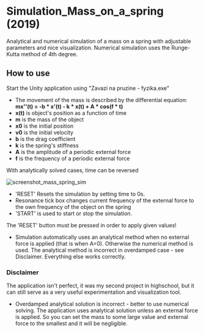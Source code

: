 # Simulation_Mass_on_a_spring (2019)
Analytical and numerical simulation of a mass on a spring with adjustable parameters and nice visualization. Numerical simulation uses the Runge-Kutta method of 4th degree.

## How to use
Start the Unity application using "Zavazi na pruzine - fyzika.exe"

- The movement of the mass is described by the differential equation: **mx''(t) = -b * x'(t) - k * x(t) + A * cos(f * t)**
- **x(t)** is object's position as a function of time
- **m** is the mass of the object
- **x0** is the initial position
- **v0** is the initial velocity
- **b** is the drag coefficient
- **k** is the spring's stiffness
- **A** is the amplitude of a periodic external force
- **f** is the frequency of a periodic external force

With analytically solved cases, time can be reversed

![screenshot_mass_spring_sim](https://user-images.githubusercontent.com/43809508/139278711-18033059-6ba9-409e-9c20-4a469eca380f.png)

- 'RESET' Resets the simulation by setting time to 0s.
- Resonance tick box changes current frequency of the external force to the own frequency of the object on the spring
- 'START' is used to start or stop the simulation.

The 'RESET' button must be pressed in order to apply given values!

- Simulation automatically uses an analytical method when no external force is applied (that is when A=0). Otherwise the numerical method is used. The analytical method is incorrect in overdamped case - see Disclaimer. Everything else works correctly.

### Disclaimer
The application isn't perfect, it was my second project in highschool, but it can still serve as a very useful experimentation and visualization tool.
* Overdamped analytical solution is incorrect - better to use numerical solving. The application uses analytical solution unless an external force is applied. So you can set the mass to some large value and external force to the smallest and it will be negligible.
